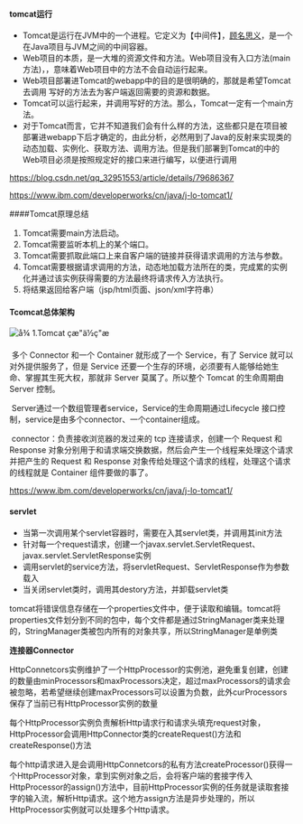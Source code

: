 #### tomcat运行

* Tomcat是运行在JVM中的一个进程。它定义为【中间件】，[顾名思义](https://www.baidu.com/s?wd=%E9%A1%BE%E5%90%8D%E6%80%9D%E4%B9%89&tn=24004469_oem_dg&rsv_dl=gh_pl_sl_csd)，是一个在Java项目与JVM之间的中间容器。
* Web项目的本质，是一大堆的资源文件和方法。Web项目没有入口方法(main方法)，，意味着Web项目中的方法不会自动运行起来。
* Web项目部署进Tomcat的webapp中的目的是很明确的，那就是希望Tomcat去调用
  写好的方法去为客户端返回需要的资源和数据。
*  Tomcat可以运行起来，并调用写好的方法。那么，Tomcat一定有一个main方法。
* 对于Tomcat而言，它并不知道我们会有什么样的方法，这些都只是在项目被部署进webapp下后才确定的，由此分析，必然用到了Java的反射来实现类的动态加载、实例化、获取方法、调用方法。但是我们部署到Tomcat的中的Web项目必须是按照规定好的接口来进行编写，以便进行调用

https://blog.csdn.net/qq_32951553/article/details/79686367

https://www.ibm.com/developerworks/cn/java/j-lo-tomcat1/

####Tomcat原理总结

1. Tomcat需要main方法启动。
2. Tomcat需要监听本机上的某个端口。
3. Tomcat需要抓取此端口上来自客户端的链接并获得请求调用的方法与参数。
4. Tomcat需要根据请求调用的方法，动态地加载方法所在的类，完成累的实例化并通过该实例获得需要的方法最终将请求传入方法执行。
5. 将结果返回给客户端（jsp/html页面、json/xml字符串）

   
#### Tcomcat总体架构

![å¾ 1.Tomcat çæ"ä½ç"æ](https://www.ibm.com/developerworks/cn/java/j-lo-tomcat1/image001.gif)



​        多个 Connector 和一个 Container 就形成了一个 Service，有了 Service 就可以对外提供服务了，但是 Service 还要一个生存的环境，必须要有人能够给她生命、掌握其生死大权，那就非 Server 莫属了。所以整个 Tomcat 的生命周期由 Server 控制。

​       Server通过一个数组管理者service，Service的生命周期通过Lifecycle 接口控制，service是由多个connector、一个container组成。

​      connector：负责接收浏览器的发过来的 tcp 连接请求，创建一个 Request 和 Response 对象分别用于和请求端交换数据，然后会产生一个线程来处理这个请求并把产生的 Request 和 Response 对象传给处理这个请求的线程，处理这个请求的线程就是 Container 组件要做的事了。

https://www.ibm.com/developerworks/cn/java/j-lo-tomcat1/



#### servlet

- 当第一次调用某个servlet容器时，需要在入其servlet类，并调用其init方法
- 针对每一个request请求，创建一个javax.servlet.ServletRequest、javax.servlet.ServletResponse实例
- 调用servlet的service方法，将servletRequest、ServletResponse作为参数载入
- 当关闭servlet类时，调用其destory方法，并卸载servlet类

 

tomcat将错误信息存储在一个properties文件中，便于读取和编辑。tomcat将properties文件划分到不同的包中，每个文件都是通过StringManager类来处理的，StringManager类被包内所有的对象共享，所以StringManager是单例类



**连接器Connector**

HttpConnetcors实例维护了一个HttpProcessor的实例池，避免重复创建，创建的数量由minProcessors和maxProcessors决定，超过maxProcessors的请求会被忽略，若希望继续创建maxProcessors可以设置为负数，此外curProcessors保存了当前已有HttpProcessor实例的数量

每个HttpProcessor实例负责解析Http请求行和请求头填充request对象，HttpProcessor会调用HttpConnector类的createRequest()方法和createResponse()方法

每个http请求进入是会调用HttpConnetcors的私有方法createProcessor()获得一个HttpProcessor对象，拿到实例对象之后，会将客户端的套接字传入HttpProcessor的assign()方法中，目前HttpProcessor实例的任务就是读取套接字的输入流，解析Http请求。这个地方assign方法是异步处理的，所以HttpProcessor实例就可以处理多个Http请求。

